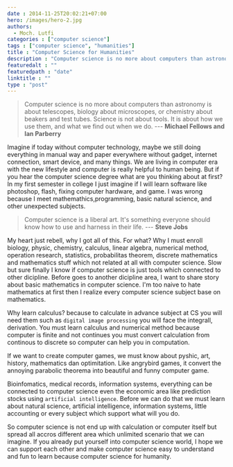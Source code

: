 ```yaml
---
date : 2014-11-25T20:02:21+07:00
hero: /images/hero-2.jpg
authors:
  - Moch. Lutfi
categories : ["computer science"]
tags : ["computer science", "humanities"]
title : "Computer Science for Humanities"
description : "Computer science is no more about computers than astronomy is about telescopes, biology about microscopes, or chemistry about beakers and test tubes. Science is not about tools. It is about how we use them, and what we find out when we do"
featuredalt : ""
featuredpath : "date"
linktitle : ""
type : "post"
---
```


> Computer science is no more about computers than astronomy is about telescopes, biology about microscopes, or chemistry about beakers and test tubes. Science is not about tools. It is about how we use them, and what we find out when we do.
--- **Michael Fellows and Ian Parberry**

Imagine if today without computer technology, maybe we still doing everything in manual way and paper everywhere without gadget, internet connection, smart device, and many things. We are living in computer era with the new lifestyle and computer is really helpful to human being. But if you hear the computer science degree what are you thinking about at first? In my first semester in college I just imagine if I will learn software like photoshop, flash, fixing computer hardware, and game. I was wrong because I meet mathemathics,programming, basic natural science, and other unexpected subjects.

> Computer science is a liberal art. It's something everyone should know how to use and harness in their life.
--- **Steve Jobs**

My heart just rebell, why I got all of this. For what? Why I must enroll biology, physic, chemistry, calculus, linear algebra, numerical method, operation research, statistics, probabilitas theorem, discrete mathematics and mathematics stuff which not related at all with computer science. Slow but sure finally I know if computer science is just tools which connected to other dicipline. Before goes to another dicipline area, I want to share story about basic mathematics in computer science. I'm too naive to hate mathematics at first then I realize every computer science subject base on mathematics. 

Why learn calculus? because to calculate in advance subject at CS you will need them such as `digital image processing` you will face the integrall, derivation. You must learn calculus and numerical method because computer is finite and not continues you must convert calculation from continous to discrete so computer can help you in computation. 

If we want to create computer games, we must know about pyshic, art, history, mathematics dan optimitation. Like angrybird games, it convert the annoying parabolic theorema into beautiful and funny computer game.

Bioinfomatics, medical records, information systems, everything can be connected to computer science even the economic area like prediction stocks using `artificial intelligence`. Before we can do that we must learn about natural science, artificial intelligence, information systems, little accounting or every subject which support what will you do.

So computer science is not end up with calculation or computer itself but spread all accros different area which unlimited scenario that we can imagine.
If you already put yourself into computer science world, I hope we can support each other and make computer science easy to understand and fun to learn because computer science for humanity. 
